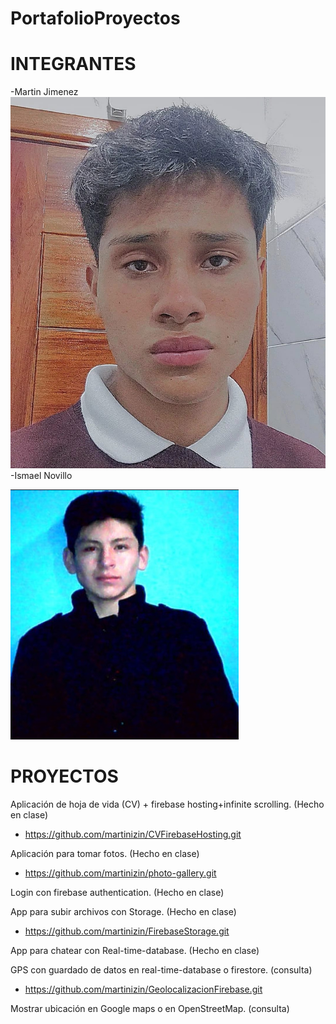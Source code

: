 # PortafolioProyectos

# INTEGRANTES
-Martin Jimenez
![Martin Jimenez](https://github.com/IsmaelNovillo/PortafolioProyectos/blob/main/WhatsApp%20Image%202024-06-09%20at%206.52.28%20PM.jpeg)
-Ismael Novillo 

![Ismael Novillo](https://github.com/IsmaelNovillo/PortafolioProyectos/blob/main/Captura%20de%20pantalla%202024-05-05%20205316.jpg)
# PROYECTOS
Aplicación de hoja de vida (CV) + firebase hosting+infinite scrolling. (Hecho en clase)

- https://github.com/martinizin/CVFirebaseHosting.git
  
Aplicación para tomar fotos. (Hecho en clase)

- https://github.com/martinizin/photo-gallery.git

Login con firebase authentication.  (Hecho en clase)

App para subir archivos con Storage. (Hecho en clase)

- https://github.com/martinizin/FirebaseStorage.git


App para chatear con Real-time-database. (Hecho en clase)

GPS con guardado de datos en real-time-database o firestore. (consulta)

- https://github.com/martinizin/GeolocalizacionFirebase.git

Mostrar ubicación en Google maps o en OpenStreetMap. (consulta)

